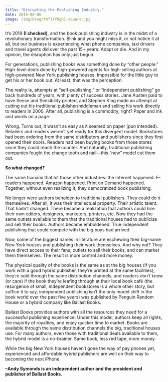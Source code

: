 ```yaml
---
title: "Disrupting the Publishing Industry."
date: 2019-08-06
image: /img/blog/fmf1YY9gR1-square.jpg
---
```


It’s 2019 **(I checked)**, and the book publishing industry is in the midst of a revolutionary transformation. Blink and you might miss it, or not notice it at all, but our business is experiencing what phone companies, taxi drivers and travel agents did over the past 15+ years: Adapt or die. And in my opinion, the disruption has only just begun.

For generations, publishing books was something done by “other people.” High-level deals done by high-powered agents for high-selling authors at high-powered New York publishing houses. Impossible for the little guy to get his or her book out. At least, that was the perception.

The reality is, attempts at “self-publishing,” or “independent publishing” go back hundreds of years, with plenty of success stories. Jane Austen paid to have Sense and Sensibility printed, and Stephen King made an attempt at cutting out his traditional publisher/middleman and selling his work directly to readers in 2000. After all, publishing is a commodity, right? Paper and ink and words on a page.

Wrong. Turns out, it wasn’t as easy as it seemed on paper (pun intended). Retailers and readers weren’t yet ready for this divergent model. Bookstores had been ordering from the same distributors and publishers since they first opened their doors. Readers had been buying books from those stores since they could reach the counter. And naturally, traditional publishing companies fought the change tooth and nail—this “new” model cut them out.

**So what changed?**

The same tsunami that hit those other industries: the Internet happened. E-readers happened. Amazon happened. Print on Demand happened. Together, without even realizing it, they democratized book publishing.

No longer were authors beholden to traditional publishers. They could do it themselves. After all, it was their intellectual property. Their artistic talent. That hadn’t changed. There became a realization that authors could hire their own editors, designers, marketers, printers, etc. Now they had the same outlets available to them that the traditional houses had to publicize and sell their books. Authors became emboldened. True independent publishing that could compete with the big boys had arrived.

Now, some of the biggest names in literature are eschewing their big-name New York houses and publishing their work themselves. And why not? They have direct access to their fans, outlets to sell their books, and can market them themselves. The result is more control and more money.

The physical quality of the books is the same as at the big houses (if you work with a good hybrid publisher, they’re printed at the same facilities), they’re sold through the same distribution channels, and readers don’t know (or care) if the book they’re leafing through at their local book café (the resurgence of small, independent bookstores is a whole other story, but suffice it to say, independent publishing isn’t the only model shift in the book world over the past five years) was published by Penguin Random House or a hybrid company like Ballast Books.

Ballast Books provides authors with all the resources they need for a successful publishing experience. Under this model, authors keep all rights, the majority of royalties, and enjoy quicker time to market. Books are available through the same distribution channels the big, traditional houses use. For many authors, even those with traditional deals available to them, the hybrid model is a no-brainer. Same book, less red tape, more money.

While the big New York houses haven’t gone the way of pay phones yet, experienced and affordable hybrid publishers are well on their way to becoming the next iPhone.

**–Andy Symonds is an independent author and the president and publisher of Ballast Books.**